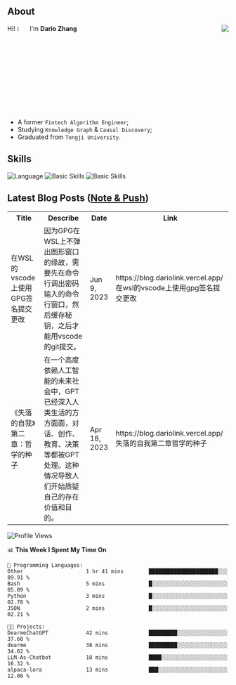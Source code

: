 ## About

<img align="right" src="https://github-readme-stats.vercel.app/api?username=dario-github&show_icons=true&bg_color=00000000&hide_title=true&hide_border=true&include_all_commits=true&count_private=true&theme=transparent" />

Hi! <img src="https://media.giphy.com/media/hvRJCLFzcasrR4ia7z/giphy.gif" width="5%"> I'm **Dario Zhang**

- A former `Fintech Algorithm Engineer`;
- Studying `Knowledge Graph` & `Causal Discovery`;
- Graduated from `Tongji University`.

## Skills

![Language](https://skillicons.dev/icons?i=py,matlab,pytorch,latex,regex,mysql,sqlite)
![Basic Skills](https://skillicons.dev/icons?i=bash,git,linux,md)
![Basic Skills](https://skillicons.dev/icons?i=vim,vscode,jupyterlab)

## Latest Blog Posts ([Note & Push](https://blog.dariolink.vercel.app/))

<table>
  <tr><th>Title</th><th>Describe</th><th>Date</th><th>Link</th></tr>
  <!-- BLOG-POST-LIST:START --><tr><td>在WSL的vscode上使用GPG签名提交更改</td><td>因为GPG在WSL上不弹出图形窗口的缘故，需要先在命令行调出密码输入的命令行窗口，然后缓存秘钥，之后才能用vscode的git提交。</td><td>Jun 9, 2023</td><td>https://blog.dariolink.vercel.app/在wsl的vscode上使用gpg签名提交更改</td></tr><tr><td>《失落的自我》第二章：哲学的种子</td><td>在一个高度依赖人工智能的未来社会中，GPT已经深入人类生活的方方面面，对话、创作、教育、决策等都被GPT处理。这种情况导致人们开始质疑自己的存在价值和目的。</td><td>Apr 18, 2023</td><td>https://blog.dariolink.vercel.app/失落的自我第二章哲学的种子</td></tr><!-- BLOG-POST-LIST:END -->
</table>

<!--START_SECTION:waka-->
![Profile Views](http://img.shields.io/badge/Profile%20Views-0-blue)

📊 **This Week I Spent My Time On** 

```text
💬 Programming Languages: 
Other                    1 hr 41 mins        ██████████████████████░░░   89.91 % 
Bash                     5 mins              █░░░░░░░░░░░░░░░░░░░░░░░░   05.09 % 
Python                   3 mins              █░░░░░░░░░░░░░░░░░░░░░░░░   02.78 % 
JSON                     2 mins              █░░░░░░░░░░░░░░░░░░░░░░░░   02.21 % 

🐱‍💻 Projects: 
DearmeChatGPT            42 mins             █████████░░░░░░░░░░░░░░░░   37.60 % 
dearme                   38 mins             █████████░░░░░░░░░░░░░░░░   34.02 % 
LLM-As-Chatbot           18 mins             ████░░░░░░░░░░░░░░░░░░░░░   16.32 % 
alpaca-lora              13 mins             ███░░░░░░░░░░░░░░░░░░░░░░   12.06 % 
```


<!--END_SECTION:waka-->
